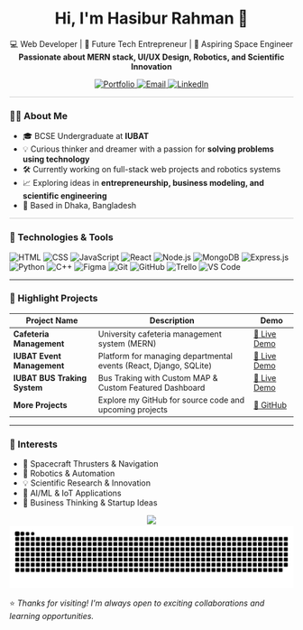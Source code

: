 <h1 align="center">Hi, I'm Hasibur Rahman 👋</h1>
<p align="center">
  💻 Web Developer | 🚀 Future Tech Entrepreneur | 🌙 Aspiring Space Engineer <br>
  <strong>Passionate about MERN stack, UI/UX Design, Robotics, and Scientific Innovation</strong>
</p>

<p align="center">
  <a href="https://hasibur.liveblog365.com">
    <img src="https://img.shields.io/badge/Portfolio-hasibur.liveblog365.com-007ACC?style=flat&logo=firefox" alt="Portfolio" />
  </a>
  <a href="mailto:inbox.hasibur.rahman@gmail.com">
    <img src="https://img.shields.io/badge/Email-inbox.hasibur.rahman@gmail.com-007ACC?style=flat&logo=gmail" alt="Email" />
  </a>
  <a href="https://www.linkedin.com/in/inboxhasibur/">
    <img src="https://img.shields.io/badge/LinkedIn-Hasibur_Rahman-007ACC?style=flat&logo=linkedin" alt="LinkedIn" />
  </a>

</p>

<hr style="height:1px; border:none; background-color:#ccc;" />

### 👨‍💻 About Me

- 🎓 BCSE Undergraduate at **IUBAT**
- 💡 Curious thinker and dreamer with a passion for **solving problems using technology**
- 🛠️ Currently working on full-stack web projects and robotics systems
- 📈 Exploring ideas in **entrepreneurship, business modeling, and scientific engineering**
- 📍 Based in Dhaka, Bangladesh

<hr style="height:1px; border:none; background-color:#ccc;" />

### 🧰 Technologies & Tools

![HTML](https://img.shields.io/badge/-HTML5-007ACC?style=flat&logo=html5&logoColor=white)
![CSS](https://img.shields.io/badge/-CSS3-007ACC?style=flat&logo=css3&logoColor=white)
![JavaScript](https://img.shields.io/badge/-JavaScript-007ACC?style=flat&logo=javascript&logoColor=white)
![React](https://img.shields.io/badge/-React-007ACC?style=flat&logo=react&logoColor=white)
![Node.js](https://img.shields.io/badge/-Node.js-007ACC?style=flat&logo=node.js&logoColor=white)
![MongoDB](https://img.shields.io/badge/-MongoDB-007ACC?style=flat&logo=mongodb&logoColor=white)
![Express.js](https://img.shields.io/badge/-Express.js-007ACC?style=flat&logo=express&logoColor=white)
![Python](https://img.shields.io/badge/-Python-007ACC?style=flat&logo=python&logoColor=white)
![C++](https://img.shields.io/badge/-C++-007ACC?style=flat&logo=cplusplus&logoColor=white)
![Figma](https://img.shields.io/badge/-Figma-007ACC?style=flat&logo=figma&logoColor=white)
![Git](https://img.shields.io/badge/-Git-007ACC?style=flat&logo=git&logoColor=white)
![GitHub](https://img.shields.io/badge/-GitHub-007ACC?style=flat&logo=github&logoColor=white)
![Trello](https://img.shields.io/badge/-Trello-007ACC?style=flat&logo=trello&logoColor=white)
![VS Code](https://img.shields.io/badge/-VSCode-007ACC?style=flat&logo=visual-studio-code&logoColor=white)

---

### 🌟 Highlight Projects

| Project Name | Description | Demo |
| ------------ | ----------- | ---- |
| **Cafeteria Management** | University cafeteria management system (MERN) | [🔗 Live Demo](https://iubat-lemonlime.vercel.app/) |
| **IUBAT Event Management** | Platform for managing departmental events (React, Django, SQLite) | [🔗 Live Demo](https://iubat-events.vercel.app/) |
| **IUBAT BUS Traking System** | Bus Traking with Custom MAP & Custom Featured Dashboard | [🔗 Live Demo](https://ubus.vercel.app/) |
| **More Projects** | Explore my GitHub for source code and upcoming projects | [🔗 GitHub](https://github.com/inbox-hasibur?tab=repositories) |

---

### 🚀 Interests

- 🚀 Spacecraft Thrusters & Navigation
- 🤖 Robotics & Automation
- 💡 Scientific Research & Innovation
- 🧠 AI/ML & IoT Applications
- 💼 Business Thinking & Startup Ideas
<div align="center">
	<img src="https://cdn.jsdelivr.net/gh/holic-x/holic-x/assets/github-contribution-grid-snake.svg" />
</div>
<picture>
  <source media="(prefers-color-scheme: dark)" srcset="https://raw.githubusercontent.com/holic-x/holic-x/output/github-contribution-grid-snake-dark.svg">
  <source media="(prefers-color-scheme: light)" srcset="https://raw.githubusercontent.com/holic-x/holic-x/output/github-contribution-grid-snake.svg">
  <img alt="github contribution grid snake animation" src="https://raw.githubusercontent.com/adorabled4/adorabled4/output/github-contribution-grid-snake.svg">
</picture>


⭐ *Thanks for visiting! I'm always open to exciting collaborations and learning opportunities.*

